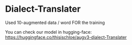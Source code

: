 # Dialect-Translater

Used 10-augmented data / word FOR the training

You can check our model in hugging-face: https://huggingface.co/thisischloe/augv3-dialect-Translater
